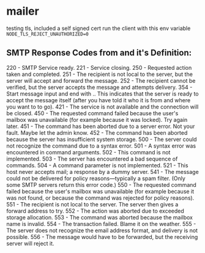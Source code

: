 # mailer

testing tls, included a self signed cert
run the client with this env variable
`NODE_TLS_REJECT_UNAUTHORIZED=0`

## SMTP Response Codes from and it's Definition:
220 - SMTP Service ready.
221 - Service closing.
250 - Requested action taken and completed.
251 - The recipient is not local to the server, but the server will accept and forward the message.
252 - The recipient cannot be verified, but the server accepts the message and attempts delivery.
354 - Start message input and end with .. This indicates that the server is ready to accept the message itself (after you have told it who it is from and where you want to to go).
421 - The service is not available and the connection will be closed.
450 - The requested command failed because the user's mailbox was unavailable (for example because it was locked). Try again later.
451 - The command has been aborted due to a server error. Not your fault. Maybe let the admin know.
452 - The command has been aborted because the server has insufficient system storage.
500 - The server could not recognize the command due to a syntax error.
501 - A syntax error was encountered in command arguments.
502 - This command is not implemented.
503 - The server has encountered a bad sequence of commands.
504 - A command parameter is not implemented.
521 - This host never accepts mail; a response by a dummy server.
541 - The message could not be delivered for policy reasons—typically a spam filter. (Only some SMTP servers return this error code.)
550 - The requested command failed because the user's mailbox was unavailable (for example because it was not found, or because the command was rejected for policy reasons).
551 - The recipient is not local to the server. The server then gives a forward address to try.
552 - The action was aborted due to exceeded storage allocation.
553 - The command was aborted because the mailbox name is invalid.
554 - The transaction failed. Blame it on the weather.
555 - The server does not recognize the email address format, and delivery is not possible.
556 - The message would have to be forwarded, but the receiving server will reject it.

